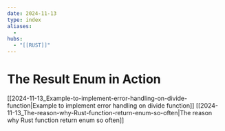```yaml
---
date: 2024-11-13
type: index
aliases:
  -
hubs:
  - "[[RUST]]"
---
```


# The Result Enum in Action

[[2024-11-13_Example-to-implement-error-handling-on-divide-function|Example to implement error handling on divide function]]
[[2024-11-13_The-reason-why-Rust-function-return-enum-so-often|The reason why Rust function return enum so often]]

